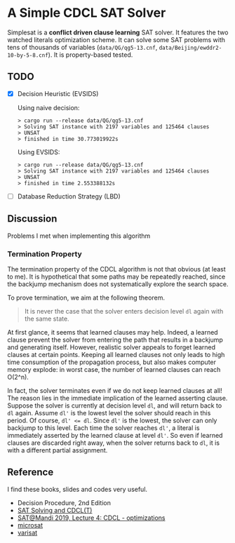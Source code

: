 # A Simple CDCL SAT Solver
Simplesat is a __conflict driven clause learning__ SAT solver. It features the two watched literals optimization scheme. It can solve some SAT problems with tens of thousands of variables (`data/QG/qg5-13.cnf`, `data/Beijing/ewddr2-10-by-5-8.cnf`). It is property-based tested.

## TODO
- [x] Decision Heuristic (EVSIDS)

    Using naive decision:
    ```shell
    > cargo run --release data/QG/qg5-13.cnf
    > Solving SAT instance with 2197 variables and 125464 clauses
    > UNSAT
    > finished in time 30.773019922s
    ```
    Using EVSIDS:
    ```shell
    > cargo run --release data/QG/qg5-13.cnf
    > Solving SAT instance with 2197 variables and 125464 clauses
    > UNSAT
    > finished in time 2.553388132s
    ```
    
- [ ] Database Reduction Strategy (LBD)

## Discussion
Problems I met when implementing this algorithm

### Termination Property
The termination property of the CDCL algorithm is not that obvious (at least to me). It is hypothetical that some paths may be repeatedly reached, since the backjump mechanism does not systematically explore the search space.

To prove termination, we aim at the following theorem.

> It is never the case that the solver enters decision level `dl` again with the same state.

At first glance, it seems that learned clauses may help. Indeed, a learned clause prevent the solver from entering the path that results in a backjump and generating itself. However, realistic solver appeals to forget learned clauses at certain points. Keeping all learned clauses not only leads to high time consumption of the propagation process, but also makes computer memory explode: in worst case, the number of learned clauses can reach O(2^n).

In fact, the solver terminates even if we do not keep learned clauses at all! The reason lies in the immediate implication of the learned asserting clause. Suppose the solver is currently at decision level `dl`, and will return back to `dl` again. Assume `dl'` is the lowest level the solver should reach in this period. Of course, `dl' <= dl`. Since `dl'` is the lowest, the solver can only backjump to this level. Each time the solver reaches `dl'`, a literal is immediately asserted by the learned clause at level `dl'`. So even if learned clauses are discarded right away, when the solver returns back to `dl`, it is with a different partial assignment.


## Reference
I find these books, slides and codes very useful.
* Decision Procedure, 2nd Edition
* [SAT Solving and CDCL(T)](https://sat-smt-ws.gitlab.io/2019/assets/slides/matesatsmt.pdf)
* [SAT@Mandi 2019, Lecture 4: CDCL - optimizations](https://www.cse.iitb.ac.in/~akg/courses/2019-sat-mandi/lec-04-cdcl-opt.pdf)
* [microsat](https://github.com/marijnheule/microsat)
* [varisat](https://github.com/jix/varisat)
